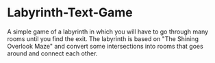 # Labyrinth-Text-Game
A simple game of a labyrinth in which you will have to go through many rooms until you find the exit.
The labyrinth is based on "The Shining Overlook Maze" and convert some intersections into rooms that goes around and connect each other.
